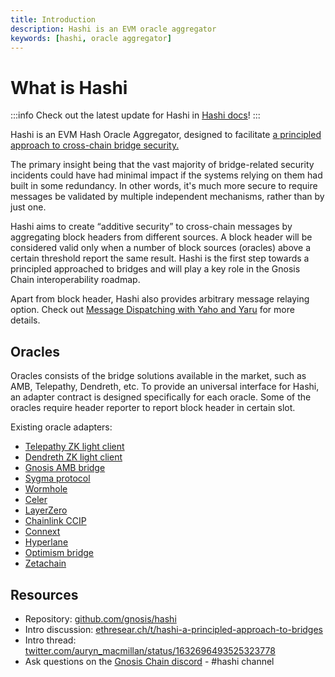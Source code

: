 ```yaml
---
title: Introduction
description: Hashi is an EVM oracle aggregator
keywords: [hashi, oracle aggregator]
---
```


# What is Hashi

:::info
Check out the latest update for Hashi in [Hashi docs](https://hashi-doc.gitbook.io/hashi/v0.1/deployment)!
:::

Hashi is an EVM Hash Oracle Aggregator, designed to facilitate [a principled approach to cross-chain bridge security.](https://ethresear.ch/t/hashi-a-principled-approach-to-bridges/14725)

The primary insight being that the vast majority of bridge-related security incidents could have had minimal impact if the systems relying on them had built in some redundancy. In other words, it's much more secure to require messages be validated by multiple independent mechanisms, rather than by just one.

Hashi aims to create “additive security” to cross-chain messages by aggregating block headers from different sources. A block header will be considered valid only when a number of block sources (oracles) above a certain threshold report the same result.
Hashi is the first step towards a principled approached to bridges and will play a key role in the Gnosis Chain interoperability roadmap.

Apart from block header, Hashi also provides arbitrary message relaying option. Check out [Message Dispatching with Yaho and Yaru](Application.md#message-dispatching-using-yaho-and-yaru) for more details.

## Oracles

Oracles consists of the bridge solutions available in the market, such as AMB, Telepathy, Dendreth, etc. To provide an universal interface for Hashi, an adapter contract is designed specifically for each oracle. Some of the oracles require header reporter to report block header in certain slot.

Existing oracle adapters:

- [Telepathy ZK light client](https://docs.telepathy.xyz/)
- [Dendreth ZK light client](https://github.com/metacraft-labs/DendrETH)
- [Gnosis AMB bridge](../tokenbridge/amb-bridge.md)
- [Sygma protocol](https://buildwithsygma.com/)
- [Wormhole](https://wormhole.com/)
- [Celer](https://cbridge.celer.network/1/100/SOS)
- [LayerZero](https://layerzero.network/)
- [Chainlink CCIP](https://docs.chain.link/ccip)
- [Connext](https://www.connext.network/)
- [Hyperlane](https://www.hyperlane.xyz/)
- [Optimism bridge](https://app.optimism.io/bridge/deposit)
- [Zetachain](https://www.zetachain.com/)

## Resources

- Repository: [github.com/gnosis/hashi](https://github.com/gnosis/hashi)
- Intro discussion: [ethresear.ch/t/hashi-a-principled-approach-to-bridges](https://ethresear.ch/t/hashi-a-principled-approach-to-bridges/14725)
- Intro thread: [twitter.com/auryn_macmillan/status/1632696493525323778](https://twitter.com/auryn_macmillan/status/1632696493525323778?s=20)
- Ask questions on the [Gnosis Chain discord](https://discord.gg/gnosischain) - #hashi channel
